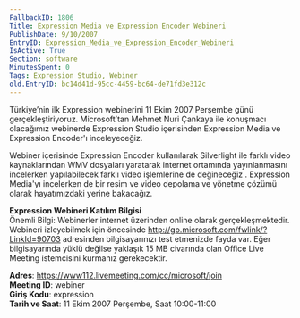 ```yaml
---
FallbackID: 1806
Title: Expression Media ve Expression Encoder Webineri
PublishDate: 9/10/2007
EntryID: Expression_Media_ve_Expression_Encoder_Webineri
IsActive: True
Section: software
MinutesSpent: 0
Tags: Expression Studio, Webiner
old.EntryID: bc14d41d-95cc-4459-bc64-de71fd3e312c
---
```

Türkiye’nin ilk Expression webinerini 11 Ekim 2007 Perşembe günü
gerçekleştiriyoruz. Microsoft’tan Mehmet Nuri Çankaya ile konuşmacı
olacağımız webinerde Expression Studio içerisinden Expression Media ve
Expression Encoder'ı inceleyeceğiz.

Webiner içerisinde Expression Encoder kullanılarak Silverlight ile
farklı video kaynaklarından WMV dosyaları yaratarak internet ortamında
yayınlanmasını incelerken yapılabilecek farklı video işlemlerine de
değineceğiz . Expression Media'yı incelerken de bir resim ve video
depolama ve yönetme çözümü olarak hayatımızdaki yerine bakacağız.

**Expression Webineri Katılım Bilgisi**\
 Önemli Bilgi: Webinerler internet üzerinden online olarak
gerçekleşmektedir. Webineri izleyebilmek için öncesinde
<http://go.microsoft.com/fwlink/?LinkId=90703> adresinden
bilgisayarınızı test etmenizde fayda var. Eğer bilgisayarında yüklü
değilse yaklaşık 15 MB civarında olan Office Live Meeting istemcisini
kurmanız gerekecektir.

**Adres**: <https://www112.livemeeting.com/cc/microsoft/join>\
 **Meeting ID**: webiner\
 **Giriş Kodu**: expression\
 **Tarih ve Saat**: 11 Ekim 2007 Perşembe, Saat 10:00-11:00


